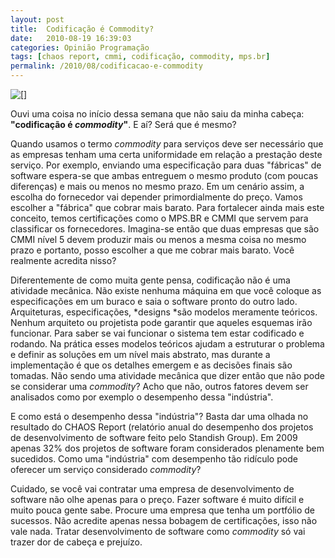 ```yaml
---
layout: post
title:  Codificação é Commodity?
date:   2010-08-19 16:39:03
categories: Opinião Programação
tags: [chaos report, cmmi, codificação, commodity, mps.br]
permalink: /2010/08/codificacao-e-commodity
---
```


[![[]](http://borba.blog.br/wordpress/wp-content/uploads/2010/08/commodity-corn.jpg "commodity corn")](http://borba.blog.br/wordpress/wp-content/uploads/2010/08/commodity-corn.jpg "")

Ouvi uma coisa no início dessa semana que não saiu da minha cabeça: **"codificação é *commodity*"**. E aí? Será que é mesmo?

Quando usamos o termo *commodity* para serviços deve ser necessário que as empresas tenham uma certa uniformidade em relação a prestação deste serviço. Por exemplo, enviando uma especificação para duas "fábricas" de software espera-se que ambas entreguem o mesmo produto (com poucas diferenças) e mais ou menos no mesmo prazo. Em um cenário assim, a escolha do fornecedor vai depender primordialmente do preço. Vamos escolher a "fábrica" que cobrar mais barato. Para fortalecer ainda mais este conceito, temos certificações como o MPS.BR e CMMI que servem para classificar os fornecedores. Imagina-se então que duas empresas que são CMMI nível 5 devem produzir mais ou menos a mesma coisa no mesmo prazo e portanto, posso escolher a que me cobrar mais barato. Você realmente acredita nisso?

Diferentemente de como muita gente pensa, codificação não é uma atividade mecânica. Não existe nenhuma máquina em que você coloque as especificações em um buraco e saia o software pronto do outro lado. Arquiteturas, especificações, *designs *são modelos meramente teóricos. Nenhum arquiteto ou projetista pode garantir que aqueles esquemas irão funcionar. Para saber se vai funcionar o sistema tem estar codificado e rodando. Na prática esses modelos teóricos ajudam a estruturar o problema e definir as soluções em um nível mais abstrato, mas durante a implementação é que os detalhes emergem e as decisões finais são tomadas. Não sendo uma atividade mecânica que dizer então que não pode se considerar uma *commodity*? Acho que não, outros fatores devem ser analisados como por exemplo o desempenho dessa "indústria".

E como está o desempenho dessa "indústria"? Basta dar uma olhada no resultado do CHAOS Report (relatório anual do desempenho dos projetos de desenvolvimento de software feito pelo Standish Group). Em 2009 apenas 32% dos projetos de software foram considerados plenamente bem sucedidos. Como uma "indústria" com desempenho tão ridículo pode oferecer um serviço considerado *commodity*?

Cuidado, se você vai contratar uma empresa de desenvolvimento de software não olhe apenas para o preço. Fazer software é muito difícil e muito pouca gente sabe. Procure uma empresa que tenha um portfólio de sucessos. Não acredite apenas nessa bobagem de certificações, isso não vale nada. Tratar desenvolvimento de software como *commodity* só vai trazer dor de cabeça e prejuízo.